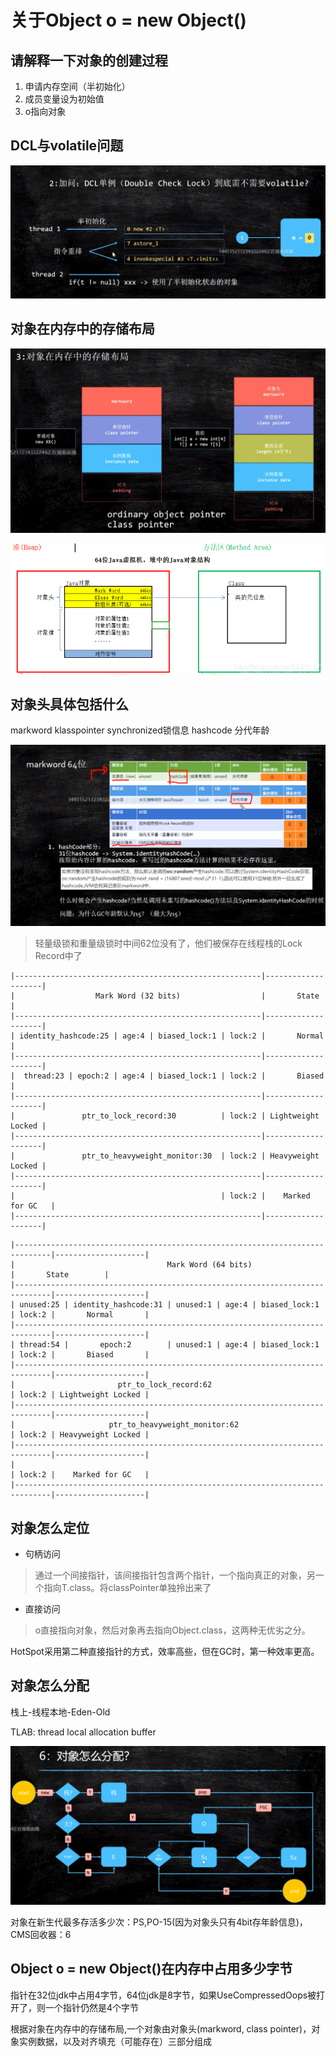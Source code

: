 # 关于Object o = new Object()

## 请解释一下对象的创建过程

1. 申请内存空间（半初始化）
2. 成员变量设为初始值
3. o指向对象

## DCL与volatile问题

![2](../../images/object-2.png)

## 对象在内存中的存储布局

![3](../../images/object-3.png)

![301](../../images/object-301.png)

## 对象头具体包括什么
markword klasspointer synchronized锁信息 hashcode 分代年龄

![4](../../images/object-4.png)

>轻量级锁和重量级锁时中间62位没有了，他们被保存在线程栈的Lock Record中了

```$xslt
|-------------------------------------------------------|--------------------|
|                  Mark Word (32 bits)                  |       State        |
|-------------------------------------------------------|--------------------|
| identity_hashcode:25 | age:4 | biased_lock:1 | lock:2 |       Normal       |
|-------------------------------------------------------|--------------------|
|  thread:23 | epoch:2 | age:4 | biased_lock:1 | lock:2 |       Biased       |
|-------------------------------------------------------|--------------------|
|               ptr_to_lock_record:30          | lock:2 | Lightweight Locked |
|-------------------------------------------------------|--------------------|
|               ptr_to_heavyweight_monitor:30  | lock:2 | Heavyweight Locked |
|-------------------------------------------------------|--------------------|
|                                              | lock:2 |    Marked for GC   |
|-------------------------------------------------------|--------------------|
```
```$xslt
|------------------------------------------------------------------------------|--------------------|
|                                  Mark Word (64 bits)                         |       State        |
|------------------------------------------------------------------------------|--------------------|
| unused:25 | identity_hashcode:31 | unused:1 | age:4 | biased_lock:1 | lock:2 |       Normal       |
|------------------------------------------------------------------------------|--------------------|
| thread:54 |       epoch:2        | unused:1 | age:4 | biased_lock:1 | lock:2 |       Biased       |
|------------------------------------------------------------------------------|--------------------|
|                       ptr_to_lock_record:62                         | lock:2 | Lightweight Locked |
|------------------------------------------------------------------------------|--------------------|
|                     ptr_to_heavyweight_monitor:62                   | lock:2 | Heavyweight Locked |
|------------------------------------------------------------------------------|--------------------|
|                                                                     | lock:2 |    Marked for GC   |
|------------------------------------------------------------------------------|--------------------|

```

## 对象怎么定位

* 句柄访问

> 通过一个间接指针，该间接指针包含两个指针，一个指向真正的对象，另一个指向T.class。将classPointer单独拎出来了


* 直接访问

> o直接指向对象，然后对象再去指向Object.class，这两种无优劣之分。

HotSpot采用第二种直接指针的方式，效率高些，但在GC时，第一种效率更高。

## 对象怎么分配
栈上-线程本地-Eden-Old

TLAB: thread local allocation buffer

![6](../../images/object-6.png)

对象在新生代最多存活多少次：PS,PO-15(因为对象头只有4bit存年龄信息)，CMS回收器：6

## Object o = new Object()在内存中占用多少字节
指针在32位jdk中占用4字节，64位jdk是8字节，如果UseCompressedOops被打开了，则一个指针仍然是4个字节

根据对象在内存中的存储布局,一个对象由对象头(markword, class pointer)，对象实例数据，以及对齐填充（可能存在）三部分组成

